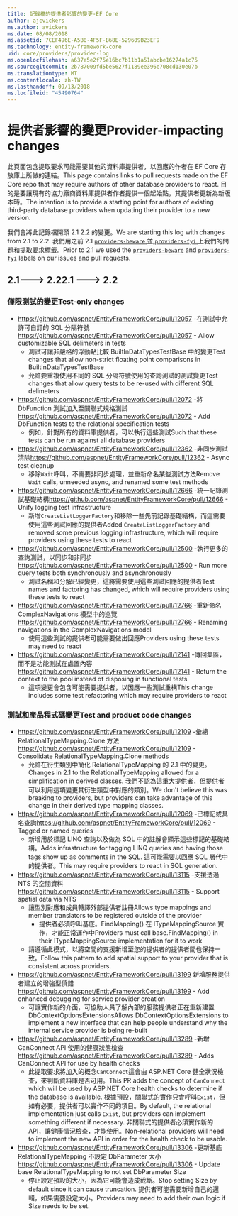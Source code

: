 ```yaml
---
title: 記錄檔的提供者影響的變更-EF Core
author: ajcvickers
ms.author: avickers
ms.date: 08/08/2018
ms.assetid: 7CEF496E-A5B0-4F5F-B68E-529609B23EF9
ms.technology: entity-framework-core
uid: core/providers/provider-log
ms.openlocfilehash: a637e5e2f75e16bc7b11b1a51abcbe16274a1c75
ms.sourcegitcommit: 2b787009fd5be5627f1189ee396e708cd130e07b
ms.translationtype: MT
ms.contentlocale: zh-TW
ms.lasthandoff: 09/13/2018
ms.locfileid: "45490764"
---
```

# <a name="provider-impacting-changes"></a><span data-ttu-id="7ef8e-102">提供者影響的變更</span><span class="sxs-lookup"><span data-stu-id="7ef8e-102">Provider-impacting changes</span></span>

<span data-ttu-id="7ef8e-103">此頁面包含提取要求可能需要其他的資料庫提供者，以回應的作者在 EF Core 存放庫上所做的連結。</span><span class="sxs-lookup"><span data-stu-id="7ef8e-103">This page contains links to pull requests made on the EF Core repo that may require authors of other database providers to react.</span></span> <span data-ttu-id="7ef8e-104">目的是要讓現有的協力廠商資料庫提供者作者提供一個起始點，其提供者更新為新版本時。</span><span class="sxs-lookup"><span data-stu-id="7ef8e-104">The intention is to provide a starting point for authors of existing third-party database providers when updating their provider to a new version.</span></span>

<span data-ttu-id="7ef8e-105">我們會將此記錄檔開頭 2.1 2.2 的變更。</span><span class="sxs-lookup"><span data-stu-id="7ef8e-105">We are starting this log with changes from 2.1 to 2.2.</span></span> <span data-ttu-id="7ef8e-106">我們用之前 2.1 [ `providers-beware` ](https://github.com/aspnet/EntityFrameworkCore/labels/providers-beware)並[ `providers-fyi` ](https://github.com/aspnet/EntityFrameworkCore/labels/providers-fyi)上我們的問題和提取要求標籤。</span><span class="sxs-lookup"><span data-stu-id="7ef8e-106">Prior to 2.1 we used the [`providers-beware`](https://github.com/aspnet/EntityFrameworkCore/labels/providers-beware) and [`providers-fyi`](https://github.com/aspnet/EntityFrameworkCore/labels/providers-fyi) labels on our issues and pull requests.</span></span>

## <a name="21-----22"></a><span data-ttu-id="7ef8e-107">2.1---> 2.2</span><span class="sxs-lookup"><span data-stu-id="7ef8e-107">2.1 ---> 2.2</span></span>

### <a name="test-only-changes"></a><span data-ttu-id="7ef8e-108">僅限測試的變更</span><span class="sxs-lookup"><span data-stu-id="7ef8e-108">Test-only changes</span></span>

* <span data-ttu-id="7ef8e-109">https://github.com/aspnet/EntityFrameworkCore/pull/12057 -在測試中允許可自訂的 SQL 分隔符號</span><span class="sxs-lookup"><span data-stu-id="7ef8e-109">https://github.com/aspnet/EntityFrameworkCore/pull/12057 - Allow customizable SQL delimeters in tests</span></span>
  * <span data-ttu-id="7ef8e-110">測試可讓非嚴格的浮動點比較 BuiltInDataTypesTestBase 中的變更</span><span class="sxs-lookup"><span data-stu-id="7ef8e-110">Test changes that allow non-strict floating point comparisons in BuiltInDataTypesTestBase</span></span>
  * <span data-ttu-id="7ef8e-111">允許要重複使用不同的 SQL 分隔符號使用的查詢測試的測試變更</span><span class="sxs-lookup"><span data-stu-id="7ef8e-111">Test changes that allow query tests to be re-used with different SQL delimeters</span></span>
* <span data-ttu-id="7ef8e-112">https://github.com/aspnet/EntityFrameworkCore/pull/12072 -將 DbFunction 測試加入至關聯式規格測試</span><span class="sxs-lookup"><span data-stu-id="7ef8e-112">https://github.com/aspnet/EntityFrameworkCore/pull/12072 - Add DbFunction tests to the relational specification tests</span></span>
  * <span data-ttu-id="7ef8e-113">例如，針對所有的資料庫提供者，可以執行這些測試</span><span class="sxs-lookup"><span data-stu-id="7ef8e-113">Such that these tests can be run against all database providers</span></span>
* <span data-ttu-id="7ef8e-114">https://github.com/aspnet/EntityFrameworkCore/pull/12362 -非同步測試清除</span><span class="sxs-lookup"><span data-stu-id="7ef8e-114">https://github.com/aspnet/EntityFrameworkCore/pull/12362 - Async test cleanup</span></span>
  * <span data-ttu-id="7ef8e-115">移除`Wait`呼叫，不需要非同步處理，並重新命名某些測試方法</span><span class="sxs-lookup"><span data-stu-id="7ef8e-115">Remove `Wait` calls, unneeded async, and renamed some test methods</span></span>
* <span data-ttu-id="7ef8e-116">https://github.com/aspnet/EntityFrameworkCore/pull/12666 -統一記錄測試基礎結構</span><span class="sxs-lookup"><span data-stu-id="7ef8e-116">https://github.com/aspnet/EntityFrameworkCore/pull/12666 - Unify logging test infrastructure</span></span>
  * <span data-ttu-id="7ef8e-117">新增`CreateListLoggerFactory`和移除一些先前記錄基礎結構，而這需要使用這些測試回應的提供者</span><span class="sxs-lookup"><span data-stu-id="7ef8e-117">Added `CreateListLoggerFactory` and removed some previous logging infrastructure, which will require providers using these tests to react</span></span>
* <span data-ttu-id="7ef8e-118">https://github.com/aspnet/EntityFrameworkCore/pull/12500 -執行更多的查詢測試，以同步和非同步</span><span class="sxs-lookup"><span data-stu-id="7ef8e-118">https://github.com/aspnet/EntityFrameworkCore/pull/12500 - Run more query tests both synchronously and asynchronously</span></span>
  * <span data-ttu-id="7ef8e-119">測試名稱和分解已經變更，這將需要使用這些測試回應的提供者</span><span class="sxs-lookup"><span data-stu-id="7ef8e-119">Test names and factoring has changed, which will require providers using these tests to react</span></span>
* <span data-ttu-id="7ef8e-120">https://github.com/aspnet/EntityFrameworkCore/pull/12766 -重新命名 ComplexNavigations 模型中的巡覽</span><span class="sxs-lookup"><span data-stu-id="7ef8e-120">https://github.com/aspnet/EntityFrameworkCore/pull/12766 - Renaming navigations in the ComplexNavigations model</span></span>
  * <span data-ttu-id="7ef8e-121">使用這些測試的提供者可能需要做出回應</span><span class="sxs-lookup"><span data-stu-id="7ef8e-121">Providers using these tests may need to react</span></span>
* <span data-ttu-id="7ef8e-122">https://github.com/aspnet/EntityFrameworkCore/pull/12141 -傳回集區，而不是功能測試在處置內容</span><span class="sxs-lookup"><span data-stu-id="7ef8e-122">https://github.com/aspnet/EntityFrameworkCore/pull/12141 - Return the context to the pool instead of disposing in functional tests</span></span>
  * <span data-ttu-id="7ef8e-123">這項變更會包含可能需要提供者，以因應一些測試重構</span><span class="sxs-lookup"><span data-stu-id="7ef8e-123">This change includes some test refactoring which may require providers to react</span></span>


### <a name="test-and-product-code-changes"></a><span data-ttu-id="7ef8e-124">測試和產品程式碼變更</span><span class="sxs-lookup"><span data-stu-id="7ef8e-124">Test and product code changes</span></span>

* <span data-ttu-id="7ef8e-125">https://github.com/aspnet/EntityFrameworkCore/pull/12109 -彙總 RelationalTypeMapping.Clone 方法</span><span class="sxs-lookup"><span data-stu-id="7ef8e-125">https://github.com/aspnet/EntityFrameworkCore/pull/12109 - Consolidate RelationalTypeMapping.Clone methods</span></span>
  * <span data-ttu-id="7ef8e-126">允許在衍生類別中簡化 RelationalTypeMapping 的 2.1 中的變更。</span><span class="sxs-lookup"><span data-stu-id="7ef8e-126">Changes in 2.1 to the RelationalTypeMapping allowed for a simplification in derived classes.</span></span> <span data-ttu-id="7ef8e-127">我們不認為這重大提供者，但提供者可以利用這項變更其衍生類型中對應的類別。</span><span class="sxs-lookup"><span data-stu-id="7ef8e-127">We don't believe this was breaking to providers, but providers can take advantage of this change in their derived type mapping classes.</span></span>
* <span data-ttu-id="7ef8e-128">https://github.com/aspnet/EntityFrameworkCore/pull/12069 -已標記或具名查詢</span><span class="sxs-lookup"><span data-stu-id="7ef8e-128">https://github.com/aspnet/EntityFrameworkCore/pull/12069 - Tagged or named queries</span></span>
  * <span data-ttu-id="7ef8e-129">新增用於標記 LINQ 查詢以及做為 SQL 中的註解會顯示這些標記的基礎結構。</span><span class="sxs-lookup"><span data-stu-id="7ef8e-129">Adds infrastructure for tagging LINQ queries and having those tags show up as comments in the SQL.</span></span> <span data-ttu-id="7ef8e-130">這可能需要以回應 SQL 層代中的提供者。</span><span class="sxs-lookup"><span data-stu-id="7ef8e-130">This may require providers to react in SQL generation.</span></span>
* <span data-ttu-id="7ef8e-131">https://github.com/aspnet/EntityFrameworkCore/pull/13115 -支援透過 NTS 的空間資料</span><span class="sxs-lookup"><span data-stu-id="7ef8e-131">https://github.com/aspnet/EntityFrameworkCore/pull/13115 - Support spatial data via NTS</span></span>
  * <span data-ttu-id="7ef8e-132">讓型別對應和成員轉譯外部提供者註冊</span><span class="sxs-lookup"><span data-stu-id="7ef8e-132">Allows type mappings and member translators to be registered outside of the provider</span></span>
    * <span data-ttu-id="7ef8e-133">提供者必須呼叫基底。FindMapping() 在 ITypeMappingSource 實作，才能正常運作中</span><span class="sxs-lookup"><span data-stu-id="7ef8e-133">Providers must call base.FindMapping() in their ITypeMappingSource implementation for it to work</span></span>
  * <span data-ttu-id="7ef8e-134">請遵循此模式，以將空間的支援新增至您的提供者的提供者間也保持一致。</span><span class="sxs-lookup"><span data-stu-id="7ef8e-134">Follow this pattern to add spatial support to your provider that is consistent across providers.</span></span>
* <span data-ttu-id="7ef8e-135">https://github.com/aspnet/EntityFrameworkCore/pull/13199 新增服務提供者建立的增強型偵錯</span><span class="sxs-lookup"><span data-stu-id="7ef8e-135">https://github.com/aspnet/EntityFrameworkCore/pull/13199 - Add enhanced debugging for service provider creation</span></span>
  * <span data-ttu-id="7ef8e-136">可讓實作新的介面，可協助人員了解內部的服務提供者正在重新建置 DbContextOptionsExtensions</span><span class="sxs-lookup"><span data-stu-id="7ef8e-136">Allows DbContextOptionsExtensions to implement a new interface that can help people understand why the internal service provider is being re-built</span></span>
* <span data-ttu-id="7ef8e-137">https://github.com/aspnet/EntityFrameworkCore/pull/13289 -新增 CanConnect API 使用的健康狀態檢查</span><span class="sxs-lookup"><span data-stu-id="7ef8e-137">https://github.com/aspnet/EntityFrameworkCore/pull/13289 - Adds CanConnect API for use by health checks</span></span>
  * <span data-ttu-id="7ef8e-138">此提取要求將加入的概念`CanConnect`這會由 ASP.NET Core 健全狀況檢查，來判斷資料庫是否可用。</span><span class="sxs-lookup"><span data-stu-id="7ef8e-138">This PR adds the concept of `CanConnect` which will be used by ASP.NET Core health checks to determine if the database is available.</span></span> <span data-ttu-id="7ef8e-139">根據預設，關聯式的實作只會呼叫`Exist`，但如有必要，提供者可以實作不同的項目。</span><span class="sxs-lookup"><span data-stu-id="7ef8e-139">By default, the relational implementation just calls `Exist`, but providers can implement something different if necessary.</span></span> <span data-ttu-id="7ef8e-140">非關聯式的提供者必須實作新的 API，讓健康情況檢查，才能使用。</span><span class="sxs-lookup"><span data-stu-id="7ef8e-140">Non-relational providers will need to implement the new API in order for the health check to be usable.</span></span>
* <span data-ttu-id="7ef8e-141">https://github.com/aspnet/EntityFrameworkCore/pull/13306 -更新基底 RelationalTypeMapping 不設定 DbParameter 大小</span><span class="sxs-lookup"><span data-stu-id="7ef8e-141">https://github.com/aspnet/EntityFrameworkCore/pull/13306 - Update base RelationalTypeMapping to not set DbParameter Size</span></span>
  * <span data-ttu-id="7ef8e-142">停止設定預設的大小，因為它可能會造成截斷。</span><span class="sxs-lookup"><span data-stu-id="7ef8e-142">Stop setting Size by default since it can cause truncation.</span></span> <span data-ttu-id="7ef8e-143">提供者可能需要新增自己的邏輯，如果需要設定大小。</span><span class="sxs-lookup"><span data-stu-id="7ef8e-143">Providers may need to add their own logic if Size needs to be set.</span></span>
